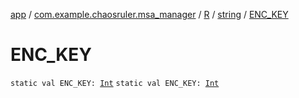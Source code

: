 [app](../../../index.md) / [com.example.chaosruler.msa_manager](../../index.md) / [R](../index.md) / [string](index.md) / [ENC_KEY](.)

# ENC_KEY

`static val ENC_KEY: `[`Int`](https://kotlinlang.org/api/latest/jvm/stdlib/kotlin/-int/index.html)
`static val ENC_KEY: `[`Int`](https://kotlinlang.org/api/latest/jvm/stdlib/kotlin/-int/index.html)